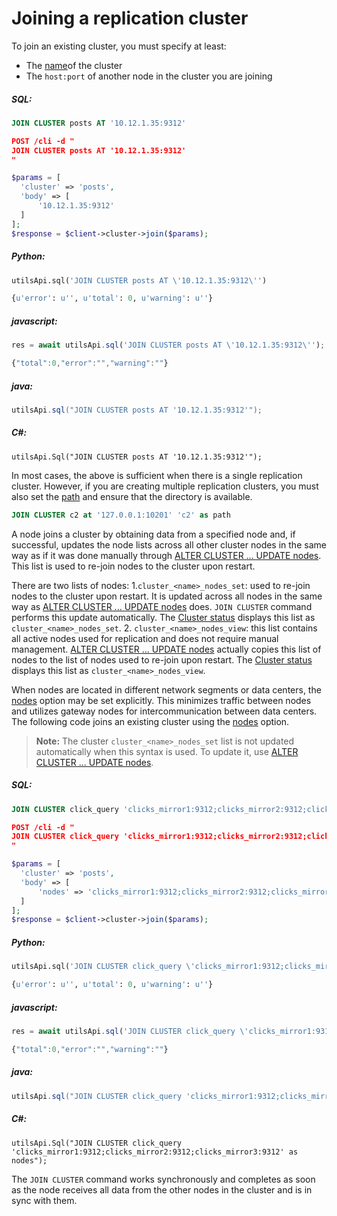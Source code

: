 # Joining a replication cluster

<!-- example joining a replication cluster 1 -->
To join an existing cluster, you must specify at least:
* The [name](../../Creating_a_cluster/Setting_up_replication/Setting_up_replication.md#Replication-cluster)of the cluster
* The `host:port` of another node in the cluster you are joining

<!-- intro -->
##### SQL:

<!-- request SQL -->

```sql
JOIN CLUSTER posts AT '10.12.1.35:9312'
```

<!-- request JSON -->

```json
POST /cli -d "
JOIN CLUSTER posts AT '10.12.1.35:9312'
"
```

<!-- request PHP -->

```php
$params = [
  'cluster' => 'posts',
  'body' => [
      '10.12.1.35:9312'
  ]
];
$response = $client->cluster->join($params);
```
<!-- intro -->
##### Python:

<!-- request Python -->

```python
utilsApi.sql('JOIN CLUSTER posts AT \'10.12.1.35:9312\'')
```

<!-- response Python -->
```python
{u'error': u'', u'total': 0, u'warning': u''}
```
<!-- intro -->
##### javascript:

<!-- request javascript -->

```javascript
res = await utilsApi.sql('JOIN CLUSTER posts AT \'10.12.1.35:9312\'');
```

<!-- response javascript -->
```javascript
{"total":0,"error":"","warning":""}
```

<!-- intro -->
##### java:

<!-- request Java -->

```java
utilsApi.sql("JOIN CLUSTER posts AT '10.12.1.35:9312'");
```

<!-- intro -->
##### C#:

<!-- request C# -->

```clike
utilsApi.Sql("JOIN CLUSTER posts AT '10.12.1.35:9312'");
```

<!-- end -->

<!-- example joining a replication cluster 1_1 -->
In most cases, the above is sufficient when there is a single replication cluster. However, if you are creating multiple replication clusters, you must also set the [path](../../Creating_a_cluster/Setting_up_replication/Setting_up_replication.md#Replication-cluster) and ensure that the directory is available.

<!-- request SQL -->
```sql
JOIN CLUSTER c2 at '127.0.0.1:10201' 'c2' as path
```
<!-- end -->

A node joins a cluster by obtaining data from a specified node and, if successful, updates the node lists across all other cluster nodes in the same way as if it was done manually through [ALTER CLUSTER ... UPDATE nodes](../../Creating_a_cluster/Setting_up_replication/Managing_replication_nodes.md). This list is used to re-join nodes to the cluster upon restart.

There are two lists of nodes:
1.`cluster_<name>_nodes_set`: used to re-join nodes to the cluster upon restart. It is updated across all nodes in the same way as [ALTER CLUSTER ... UPDATE nodes](../../Creating_a_cluster/Setting_up_replication/Managing_replication_nodes.md) does. `JOIN CLUSTER` command performs this update automatically. The [Cluster status](../../Creating_a_cluster/Setting_up_replication/Replication_cluster_status.md) displays this list as `cluster_<name>_nodes_set`.
2. `cluster_<name>_nodes_view`:  this list contains all active nodes used for replication and does not require manual management. [ALTER CLUSTER ... UPDATE nodes](../../Creating_a_cluster/Setting_up_replication/Managing_replication_nodes.md) actually copies this list of nodes to the list of nodes used to re-join upon restart. The [Cluster status](../../Creating_a_cluster/Setting_up_replication/Replication_cluster_status.md) displays this list as `cluster_<name>_nodes_view`.

<!-- example joining a replication cluster  2 -->
When nodes are located in different network segments or data centers, the [nodes](../../Creating_a_cluster/Setting_up_replication/Setting_up_replication.md#Replication-cluster) option may be set explicitly. This minimizes traffic between nodes and utilizes gateway nodes for intercommunication between data centers. The following code joins an existing cluster using the [nodes](../../Creating_a_cluster/Setting_up_replication/Setting_up_replication.md#Replication-cluster) option.

> **Note:** The cluster `cluster_<name>_nodes_set` list is not updated automatically when this syntax is used. To update it, use [ALTER CLUSTER ... UPDATE nodes](../../Creating_a_cluster/Setting_up_replication/Managing_replication_nodes.md).


<!-- intro -->
##### SQL:

<!-- request SQL -->

```sql
JOIN CLUSTER click_query 'clicks_mirror1:9312;clicks_mirror2:9312;clicks_mirror3:9312' as nodes
```

<!-- request JSON -->

```json
POST /cli -d "
JOIN CLUSTER click_query 'clicks_mirror1:9312;clicks_mirror2:9312;clicks_mirror3:9312' as nodes
"
```

<!-- request PHP -->

```php
$params = [
  'cluster' => 'posts',
  'body' => [
      'nodes' => 'clicks_mirror1:9312;clicks_mirror2:9312;clicks_mirror3:9312'
  ]
];
$response = $client->cluster->join($params);
```
<!-- intro -->
##### Python:

<!-- request Python -->

```python
utilsApi.sql('JOIN CLUSTER click_query \'clicks_mirror1:9312;clicks_mirror2:9312;clicks_mirror3:9312\' as nodes')
```

<!-- response Python -->
```python
{u'error': u'', u'total': 0, u'warning': u''}
```
<!-- intro -->
##### javascript:

<!-- request javascript -->

```javascript
res = await utilsApi.sql('JOIN CLUSTER click_query \'clicks_mirror1:9312;clicks_mirror2:9312;clicks_mirror3:9312\' as nodes');
```

<!-- response javascript -->
```javascript
{"total":0,"error":"","warning":""}
```

<!-- intro -->
##### java:

<!-- request Java -->

```java
utilsApi.sql("JOIN CLUSTER click_query 'clicks_mirror1:9312;clicks_mirror2:9312;clicks_mirror3:9312' as nodes");
```

<!-- intro -->
##### C#:

<!-- request C# -->

```clike
utilsApi.Sql("JOIN CLUSTER click_query 'clicks_mirror1:9312;clicks_mirror2:9312;clicks_mirror3:9312' as nodes");
```
<!-- end -->

The `JOIN CLUSTER` command works synchronously and completes as soon as the node receives all data from the other nodes in the cluster and is in sync with them.
<!-- proofread -->